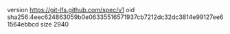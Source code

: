 version https://git-lfs.github.com/spec/v1
oid sha256:4eec624863059b0e06335516571937cb7212dc32dc3814e99127ee61564ebbcd
size 2940
